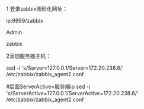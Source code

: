 1 登录zabbix图形化网址：

ip:9999/zabbix

Admin

zabbix



2添加服务器主机：

sed -i 's/Server=127.0.0.1/Server=172.20.238.6/'  /etc/zabbix/zabbix_agent2.conf

#后面ServerActive=服务端ip
sed -i 's/ServerActive=127.0.0.1/ServerActive=172.20.238.6/'  /etc/zabbix/zabbix_agent2.conf


